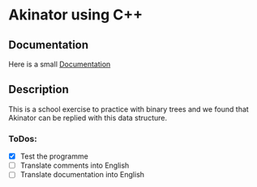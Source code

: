 # Akinator using C++

## Documentation
Here is a small [Documentation](https://docs.google.com/document/d/1i98u-xDXWe1f0iEyTi-vluscR6ZYmca8hwzPeZSeSl0/edit?usp=sharing)

## Description
This is a school exercise to practice with binary trees and we found that Akinator can be replied with this data structure.

### ToDos:
- [x] Test the programme
- [ ] Translate comments into English
- [ ] Translate documentation into English
